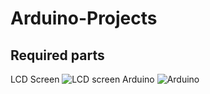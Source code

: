 # Arduino-Projects
## Required parts
LCD Screen
![LCD screen](https://github.com/NirmalKnock/images/blob/master/lcd.jfif)
Arduino
![Arduino](https://github.com/NirmalKnock/images/blob/master/arduino.jfif)
